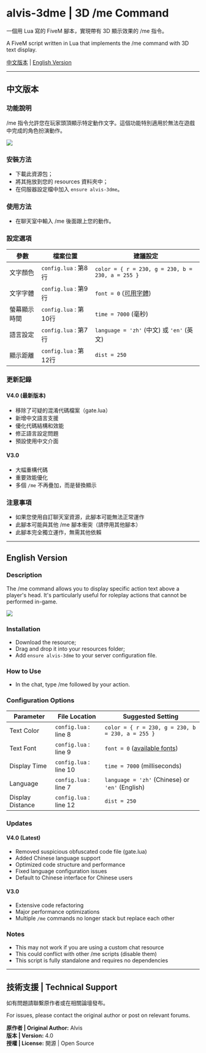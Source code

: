 # alvis-3dme | 3D /me Command

一個用 Lua 寫的 FiveM 腳本，實現帶有 3D 顯示效果的 /me 指令。

A FiveM script written in Lua that implements the /me command with 3D text display.

[中文版本](#中文版本) | [English Version](#english-version)

---

## 中文版本

### 功能說明
/me 指令允許您在玩家頭頂顯示特定動作文字。這個功能特別適用於無法在遊戲中完成的角色扮演動作。

<img src=https://r2.fivemanage.com/R6bhBKEw45uM4sNjDcQcG/alvis-3dme.png>

### 安裝方法
* 下載此資源包；
* 將其拖放到您的 resources 資料夾中；
* 在伺服器設定檔中加入 ```ensure alvis-3dme```。

### 使用方法
* 在聊天室中輸入 /me 後面跟上您的動作。

### 設定選項
| 參數 | 檔案位置 | 建議設定 |
| --- | --- | --- |
| 文字顏色 | ```config.lua``` : 第8行 | ```color = { r = 230, g = 230, b = 230, a = 255 }``` |
| 文字字體 | ```config.lua``` : 第9行 | ```font = 0``` ([可用字體](https://imgur.com/a/oV3ciWs)) |
| 螢幕顯示時間 | ```config.lua``` : 第10行 | ```time = 7000``` (毫秒) |
| 語言設定 | ```config.lua``` : 第7行 | ```language = 'zh'``` (中文) 或 ```'en'``` (英文) |
| 顯示距離 | ```config.lua``` : 第12行 | ```dist = 250``` |

### 更新記錄

#### V4.0 (最新版本)
* 移除了可疑的混淆代碼檔案（gate.lua）
* 新增中文語言支援
* 優化代碼結構和效能
* 修正語言設定問題
* 預設使用中文介面

#### V3.0
* 大幅重構代碼
* 重要效能優化
* 多個 `/me` 不再疊加，而是替換顯示

### 注意事項
* 如果您使用自訂聊天室資源，此腳本可能無法正常運作
* 此腳本可能與其他 /me 腳本衝突（請停用其他腳本）
* 此腳本完全獨立運作，無需其他依賴

---

## English Version

### Description
The /me command allows you to display specific action text above a player's head. It's particularly useful for roleplay actions that cannot be performed in-game.

<img src=https://r2.fivemanage.com/R6bhBKEw45uM4sNjDcQcG/alvis-3dme.png>

### Installation
* Download the resource;
* Drag and drop it into your resources folder;
* Add ```ensure alvis-3dme``` to your server configuration file.

### How to Use
* In the chat, type /me followed by your action.

### Configuration Options
| Parameter | File Location | Suggested Setting |
| --- | --- | --- |
| Text Color | ```config.lua``` : line 8 | ```color = { r = 230, g = 230, b = 230, a = 255 }``` |
| Text Font | ```config.lua``` : line 9 | ```font = 0``` ([available fonts](https://imgur.com/a/oV3ciWs)) |
| Display Time | ```config.lua``` : line 10 | ```time = 7000``` (milliseconds) |
| Language | ```config.lua``` : line 7 | ```language = 'zh'``` (Chinese) or ```'en'``` (English) |
| Display Distance | ```config.lua``` : line 12 | ```dist = 250``` |

### Updates

#### V4.0 (Latest)
* Removed suspicious obfuscated code file (gate.lua)
* Added Chinese language support  
* Optimized code structure and performance
* Fixed language configuration issues
* Default to Chinese interface for Chinese users

#### V3.0
* Extensive code refactoring
* Major performance optimizations
* Multiple `/me` commands no longer stack but replace each other

### Notes
* This may not work if you are using a custom chat resource
* This could conflict with other /me scripts (disable them)
* This script is fully standalone and requires no dependencies

---

## 技術支援 | Technical Support

如有問題請聯繫原作者或在相關論壇發布。

For issues, please contact the original author or post on relevant forums.

**原作者 | Original Author:** Alvis  
**版本 | Version:** 4.0  
**授權 | License:** 開源 | Open Source
